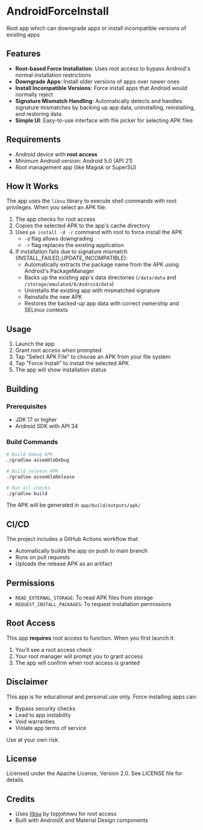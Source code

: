 # AndroidForceInstall

Root app which can downgrade apps or install incompatible versions of existing apps

## Features

- **Root-based Force Installation**: Uses root access to bypass Android's normal installation restrictions
- **Downgrade Apps**: Install older versions of apps over newer ones
- **Install Incompatible Versions**: Force install apps that Android would normally reject
- **Signature Mismatch Handling**: Automatically detects and handles signature mismatches by backing up app data, uninstalling, reinstalling, and restoring data
- **Simple UI**: Easy-to-use interface with file picker for selecting APK files

## Requirements

- Android device with **root access**
- Minimum Android version: Android 5.0 (API 21)
- Root management app (like Magisk or SuperSU)

## How It Works

The app uses the `libsu` library to execute shell commands with root privileges. When you select an APK file:

1. The app checks for root access
2. Copies the selected APK to the app's cache directory
3. Uses `pm install -d -r` command with root to force install the APK
   - `-d` flag allows downgrading
   - `-r` flag replaces the existing application
4. If installation fails due to signature mismatch (INSTALL_FAILED_UPDATE_INCOMPATIBLE):
   - Automatically extracts the package name from the APK using Android's PackageManager
   - Backs up the existing app's data directories (`/data/data` and `/storage/emulated/0/Android/data`)
   - Uninstalls the existing app with mismatched signature
   - Reinstalls the new APK
   - Restores the backed-up app data with correct ownership and SELinux contexts

## Usage

1. Launch the app
2. Grant root access when prompted
3. Tap "Select APK File" to choose an APK from your file system
4. Tap "Force Install" to install the selected APK
5. The app will show installation status

## Building

### Prerequisites
- JDK 17 or higher
- Android SDK with API 34

### Build Commands

```bash
# Build debug APK
./gradlew assembleDebug

# Build release APK
./gradlew assembleRelease

# Run all checks
./gradlew build
```

The APK will be generated in `app/build/outputs/apk/`

## CI/CD

The project includes a GitHub Actions workflow that:
- Automatically builds the app on push to main branch
- Runs on pull requests
- Uploads the release APK as an artifact

## Permissions

- `READ_EXTERNAL_STORAGE`: To read APK files from storage
- `REQUEST_INSTALL_PACKAGES`: To request installation permissions

## Root Access

This app **requires** root access to function. When you first launch it:
1. You'll see a root access check
2. Your root manager will prompt you to grant access
3. The app will confirm when root access is granted

## Disclaimer

This app is for educational and personal use only. Force installing apps can:
- Bypass security checks
- Lead to app instability
- Void warranties
- Violate app terms of service

Use at your own risk.

## License

Licensed under the Apache License, Version 2.0. See LICENSE file for details.

## Credits

- Uses [libsu](https://github.com/topjohnwu/libsu) by topjohnwu for root access
- Built with AndroidX and Material Design components
